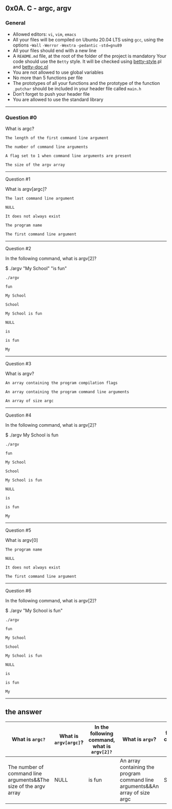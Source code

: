## 0x0A. C - argc, argv

### General
* Allowed editors: `vi`, `vim`, `emacs`
* All your files will be compiled on Ubuntu 20.04 LTS using `gcc`, using the options -`Wall` `-Werror` `-Wextra` `-pedantic` `-std=gnu89`
* All your files should end with a new line
* A `README.md` file, at the root of the folder of the project is mandatory
Your code should use the `Betty` style. It will be checked using <a href="https://github.com/holbertonschool/Betty/blob/master/betty-style.pl">betty-style</a>.pl and <a href="https://github.com/holbertonschool/Betty/blob/master/betty-doc.pl">betty-doc.pl</a>
*  You are not allowed to use global variables
*  No more than 5 functions per file
*  The prototypes of all your functions and the prototype of the function `_putchar` should be included in your header file called `main.h`
* Don’t forget to push your header file
* You are allowed to use the standard library


------
### Question #0
  
  What is argc?

    The length of the first command line argument

    The number of command line arguments

    A flag set to 1 when command line arguments are present

    The size of the argv array


 ---

 Question #1

What is argv[argc]?

    The last command line argument

    NULL

    It does not always exist

    The program name

    The first command line argument

---
 Question #2

In the following command, what is argv[2]?

$ ./argv "My School" "is fun"

    ./argv

    fun

    My School

    School

    My School is fun

    NULL

    is

    is fun

    My

---
 Question #3

What is argv?

    An array containing the program compilation flags

    An array containing the program command line arguments

    An array of size argc

---
 Question #4

In the following command, what is argv[2]?

$ ./argv My School is fun

    ./argv

    fun

    My School

    School

    My School is fun

    NULL

    is

    is fun

    My

---
 Question #5

What is argv[0]

    The program name

    NULL

    It does not always exist

    The first command line argument
---
 Question #6

In the following command, what is argv[2]?

$ ./argv "My School is fun"

    ./argv

    fun

    My School

    School

    My School is fun

    NULL

    is

    is fun

    My

---
 ## the answer
 |What is `argc?`|What is `argv[argc]`?|In the following command, what is `argv[2]?`|What is `argv`?|In the following command, what is `argv[2]`?|What is `argv[0]`|In the following command, what is `argv[2]`?|
 |---|---|---|---|---|---|---|
 |The number of command line arguments&&The size of the argv array|NULL|is fun|An array containing the program command line arguments&&An array of size argc|School|The program name|NULL|
 


